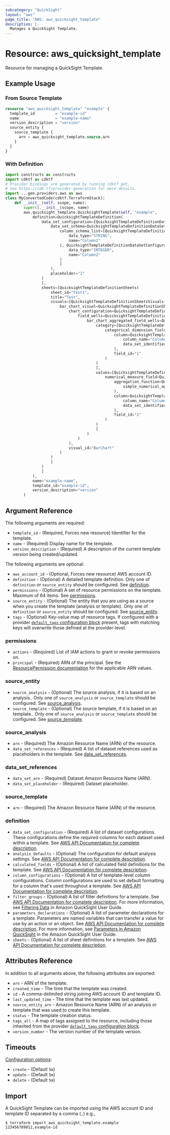 ```yaml
---
subcategory: "QuickSight"
layout: "aws"
page_title: "AWS: aws_quicksight_template"
description: |-
  Manages a QuickSight Template.
---
```


# Resource: aws_quicksight_template

Resource for managing a QuickSight Template.

## Example Usage

### From Source Template

```terraform
resource "aws_quicksight_template" "example" {
  template_id         = "example-id"
  name                = "example-name"
  version_description = "version"
  source_entity {
    source_template {
      arn = aws_quicksight_template.source.arn
    }
  }
}
```

### With Definition

```python
import constructs as constructs
import cdktf as cdktf
# Provider bindings are generated by running cdktf get.
# See https://cdk.tf/provider-generation for more details.
import ...gen.providers.aws as aws
class MyConvertedCode(cdktf.TerraformStack):
    def __init__(self, scope, name):
        super().__init__(scope, name)
        aws.quicksight_template.QuicksightTemplate(self, "example",
            definition=QuicksightTemplateDefinition(
                data_set_configuration=[QuicksightTemplateDefinitionDataSetConfiguration(
                    data_set_schema=QuicksightTemplateDefinitionDataSetConfigurationDataSetSchema(
                        column_schema_list=[QuicksightTemplateDefinitionDataSetConfigurationDataSetSchemaColumnSchemaList(
                            data_type="STRING",
                            name="Column1"
                        ), QuicksightTemplateDefinitionDataSetConfigurationDataSetSchemaColumnSchemaList(
                            data_type="INTEGER",
                            name="Column2"
                        )
                        ]
                    ),
                    placeholder="1"
                )
                ],
                sheets=[QuicksightTemplateDefinitionSheets(
                    sheet_id="Test1",
                    title="Test",
                    visuals=[QuicksightTemplateDefinitionSheetsVisuals(
                        bar_chart_visual=QuicksightTemplateDefinitionSheetsVisualsBarChartVisual(
                            chart_configuration=QuicksightTemplateDefinitionSheetsVisualsBarChartVisualChartConfiguration(
                                field_wells=QuicksightTemplateDefinitionSheetsVisualsBarChartVisualChartConfigurationFieldWells(
                                    bar_chart_aggregated_field_wells=QuicksightTemplateDefinitionSheetsVisualsBarChartVisualChartConfigurationFieldWellsBarChartAggregatedFieldWells(
                                        category=[QuicksightTemplateDefinitionSheetsVisualsBarChartVisualChartConfigurationFieldWellsBarChartAggregatedFieldWellsCategory(
                                            categorical_dimension_field=QuicksightTemplateDefinitionSheetsVisualsBarChartVisualChartConfigurationFieldWellsBarChartAggregatedFieldWellsCategoryCategoricalDimensionField(
                                                column=QuicksightTemplateDefinitionSheetsVisualsBarChartVisualChartConfigurationFieldWellsBarChartAggregatedFieldWellsCategoryCategoricalDimensionFieldColumn(
                                                    column_name="Column1",
                                                    data_set_identifier="1"
                                                ),
                                                field_id="1"
                                            )
                                        )
                                        ],
                                        values=[QuicksightTemplateDefinitionSheetsVisualsBarChartVisualChartConfigurationFieldWellsBarChartAggregatedFieldWellsValues(
                                            numerical_measure_field=QuicksightTemplateDefinitionSheetsVisualsBarChartVisualChartConfigurationFieldWellsBarChartAggregatedFieldWellsValuesNumericalMeasureField(
                                                aggregation_function=QuicksightTemplateDefinitionSheetsVisualsBarChartVisualChartConfigurationFieldWellsBarChartAggregatedFieldWellsValuesNumericalMeasureFieldAggregationFunction(
                                                    simple_numerical_aggregation="SUM"
                                                ),
                                                column=QuicksightTemplateDefinitionSheetsVisualsBarChartVisualChartConfigurationFieldWellsBarChartAggregatedFieldWellsValuesNumericalMeasureFieldColumn(
                                                    column_name="Column2",
                                                    data_set_identifier="1"
                                                ),
                                                field_id="2"
                                            )
                                        )
                                        ]
                                    )
                                )
                            ),
                            visual_id="BarChart"
                        )
                    )
                    ]
                )
                ]
            ),
            name="example-name",
            template_id="example-id",
            version_description="version"
        )
```

## Argument Reference

The following arguments are required:

* `template_id` - (Required, Forces new resource) Identifier for the template.
* `name` - (Required) Display name for the template.
* `version_description` - (Required) A description of the current template version being created/updated.

The following arguments are optional:

* `aws_account_id` - (Optional, Forces new resource) AWS account ID.
* `definition` - (Optional) A detailed template definition. Only one of `definition` or `source_entity` should be configured. See [definition](#definition).
* `permissions` - (Optional) A set of resource permissions on the template. Maximum of 64 items. See [permissions](#permissions).
* `source_entity` - (Optional) The entity that you are using as a source when you create the template (analysis or template). Only one of `definition` or `source_entity` should be configured. See [source_entity](#source_entity).
* `tags` - (Optional) Key-value map of resource tags. If configured with a provider [`default_tags` configuration block](/docs/providers/aws/index.html#default_tags-configuration-block) present, tags with matching keys will overwrite those defined at the provider-level.

### permissions

* `actions` - (Required) List of IAM actions to grant or revoke permissions on.
* `principal` - (Required) ARN of the principal. See the [ResourcePermission documentation](https://docs.aws.amazon.com/quicksight/latest/APIReference/API_ResourcePermission.html) for the applicable ARN values.

### source_entity

* `source_analysis` - (Optional) The source analysis, if it is based on an analysis.. Only one of `source_analysis` or `source_template` should be configured. See [source_analysis](#source_analysis).
* `source_template` - (Optional) The source template, if it is based on an template.. Only one of `source_analysis` or `source_template` should be configured. See [source_template](#source_template).

### source_analysis

* `arn` - (Required) The Amazon Resource Name (ARN) of the resource.
* `data_set_references` - (Required) A list of dataset references used as placeholders in the template. See [data_set_references](#data_set_references).

### data_set_references

* `data_set_arn` - (Required) Dataset Amazon Resource Name (ARN).
* `data_set_placeholder` - (Required) Dataset placeholder.

### source_template

* `arn` - (Required) The Amazon Resource Name (ARN) of the resource.

### definition

* `data_set_configuration` - (Required) A list of dataset configurations. These configurations define the required columns for each dataset used within a template. See [AWS API Documentation for complete description](https://docs.aws.amazon.com/quicksight/latest/APIReference/API_DataSetConfiguration.html).
* `analysis_defaults` - (Optional) The configuration for default analysis settings. See [AWS API Documentation for complete description](https://docs.aws.amazon.com/quicksight/latest/APIReference/API_AnalysisDefaults.html).
* `calculated_fields` - (Optional) A list of calculated field definitions for the template. See [AWS API Documentation for complete description](https://docs.aws.amazon.com/quicksight/latest/APIReference/API_CalculatedField.html).
* `column_configurations` - (Optional) A list of template-level column configurations. Column configurations are used to set default formatting for a column that's used throughout a template. See [AWS API Documentation for complete description](ttps://docs.aws.amazon.com/quicksight/latest/APIReference/API_ColumnConfiguration.html).
* `filter_groups` - (Optional) A list of filter definitions for a template. See [AWS API Documentation for complete description](https://docs.aws.amazon.com/quicksight/latest/APIReference/API_FilterGroup.html). For more information, see [Filtering Data](https://docs.aws.amazon.com/quicksight/latest/user/filtering-visual-data.html) in Amazon QuickSight User Guide.
* `parameters_declarations` - (Optional) A list of parameter declarations for a template. Parameters are named variables that can transfer a value for use by an action or an object. See [AWS API Documentation for complete description](https://docs.aws.amazon.com/quicksight/latest/APIReference/API_ParameterDeclaration.html). For more information, see [Parameters in Amazon QuickSight](https://docs.aws.amazon.com/quicksight/latest/user/parameters-in-quicksight.html) in the Amazon QuickSight User Guide.
* `sheets` - (Optional) A list of sheet definitions for a template. See [AWS API Documentation for complete description](https://docs.aws.amazon.com/quicksight/latest/APIReference/API_SheetDefinition.html).

## Attributes Reference

In addition to all arguments above, the following attributes are exported:

* `arn` - ARN of the template.
* `created_time` - The time that the template was created.
* `id` - A comma-delimited string joining AWS account ID and template ID.
* `last_updated_time` - The time that the template was last updated.
* `source_entity_arn` - Amazon Resource Name (ARN) of an analysis or template that was used to create this template.
* `status` - The template creation status.
* `tags_all` - A map of tags assigned to the resource, including those inherited from the provider [`default_tags` configuration block](/docs/providers/aws/index.html#default_tags-configuration-block).
* `version_number` - The version number of the template version.

## Timeouts

[Configuration options](https://developer.hashicorp.com/terraform/language/resources/syntax#operation-timeouts):

* `create` - (Default `5m`)
* `update` - (Default `5m`)
* `delete` - (Default `5m`)

## Import

A QuickSight Template can be imported using the AWS account ID and template ID separated by a comma (`,`) e.g.,

```
$ terraform import aws_quicksight_template.example 123456789012,example-id
```

<!-- cache-key: cdktf-0.17.0-pre.15 input-e0a934b4bc920e41ea0f5f9a27bb7db12b110661d9e83fcff383d97c32222a94 -->